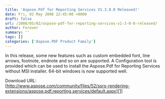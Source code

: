 ```yaml
---
title: 'Aspose.Pdf for Reporting Services V1.3.0.0 Released!'
date: Fri, 02 May 2008 22:45:00 +0000
draft: false
url: /2008/05/02/aspose-pdf-for-reporting-services-v1-3-0-0-released/
author: Forever
summary: ''
tags: []
categories: ['Aspose.PDF Product Family']
---
```


In this release, some new features such as custom embedded font, line arrows, footnote, endnote and so on are supported. A Configuration tool is provided which can be used to install the Aspose.Pdf for Reporting Services without MSI installer. 64-bit windows is now supported well.

Download URL:  
[http://www.aspose.com/community/files/52/ssrs-rendering-extensions/aspose.pdf.reporting.services/default.aspx][1]




[1]: http://www.aspose.com/community/files/52/ssrs-rendering-extensions/aspose.pdf.reporting.services/default.aspx





